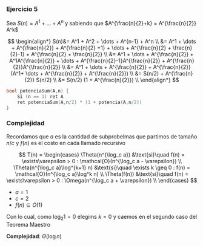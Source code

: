 ### Ejercicio 5

Sea $S(n) = A^1 + \dots + A^n$ y sabiendo que $A^{\frac{n}{2}+k} = A^{\frac{n}{2}} A^k$

$$
\begin{align*}
S(n)&= A^1 + A^2 + \dots + A^{n-1} + A^n \\
&= A^1 + \dots + A^{\frac{n}{2}} + A^{\frac{n}{2} +1} + \dots + A^{\frac{n}{2} + \frac{n}{2}-1}  + A^{\frac{n}{2} + \frac{n}{2}} \\
&= A^1 + \dots + A^{\frac{n}{2}} + A^1A^{\frac{n}{2}} + \dots + A^{\frac{n}{2}-1}A^{\frac{n}{2}}  + A^{\frac{n}{2}}A^{\frac{n}{2}} \\
&= A^1 + \dots + A^{\frac{n}{2}} + A^{\frac{n}{2}} (A^1+ \dots + A^{\frac{n}{2}}  + A^{\frac{n}{2}}) \\
&= S(n/2) + A^{\frac{n}{2}} S(n/2) \\
&= S(n/2) (1 + A^{\frac{n}{2}})  \\
\end{align*}
$$



```c++
bool potenciaSum(A,n) {
    Si (n == 1) ret A
    ret potenciaSum(A,n/2) * (1 + potencia(A,n/2))
}
```


### Complejidad

Recordamos que $a$ es la cantidad de subprobelmas que partimos de tamaño $n/c$ y $f(n)$ es el costo en cada llamado recursivo

$$
T(n) = \begin{cases}
\Theta(n^{\log_c a}) &\text{si}\quad f(n) = \exists\varepsilon > 0 : \mathcal{O}(n^{\log_c a - \varepsilon}) \\
\Theta(n^{\log_c a}\log^{k+1} n) &\text{si}\quad \exists k \geq 0 : f(n) = \mathcal{O}(n^{\log_c a}\log^k n) \\
\Theta(f(n)) &\text{si}\quad f(n) = \exists\varepsilon > 0 : \Omega(n^{\log_c a + \varepsilon}) \\
\end{cases}
$$

- $a = 1$
- $c = 2$
- $f(n) \subseteq O(1)$

Con lo cual, como $\log_2 1 = 0$ elegims $k = 0$ y caemos en el segundo caso del Teorema Maestro

**Complejidad**: $\Theta(\log n)$